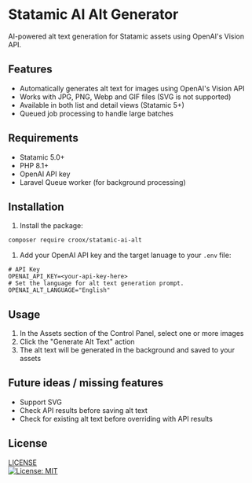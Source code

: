 # Statamic AI Alt Generator

AI-powered alt text generation for Statamic assets using OpenAI's Vision API.


## Features

- Automatically generates alt text for images using OpenAI's Vision API
- Works with JPG, PNG, Webp and GIF files (SVG is not supported)
- Available in both list and detail views (Statamic 5+)
- Queued job processing to handle large batches

## Requirements

- Statamic 5.0+
- PHP 8.1+
- OpenAI API key
- Laravel Queue worker (for background processing)

## Installation

1. Install the package:
```bash
composer require croox/statamic-ai-alt
```

1. Add your OpenAI API key and the target lanuage to your `.env` file:

```env
# API Key 
OPENAI_API_KEY=<your-api-key-here>
# Set the language for alt text generation prompt.
OPENAI_ALT_LANGUAGE="English"
```

## Usage
1. In the Assets section of the Control Panel, select one or more images
2. Click the "Generate Alt Text" action
3. The alt text will be generated in the background and saved to your assets


## Future ideas / missing features
- Support SVG
- Check API results before saving alt text
- Check for existing alt text before overriding with API results

## License
[LICENSE](./LICENSE.txt)  
[![License: MIT](https://img.shields.io/badge/License-MIT-yellow.svg)](https://opensource.org/licenses/MIT)

